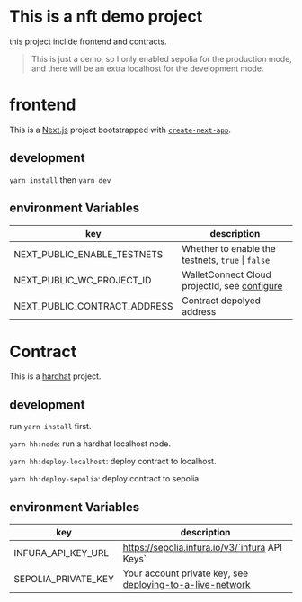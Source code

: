 # This is a nft demo project

this project inclide frontend and contracts.
> This is just a demo, so I only enabled sepolia for the production mode, and there will be an extra localhost for the development mode.

# frontend

This is a [Next.js](https://nextjs.org/) project bootstrapped with [`create-next-app`](https://github.com/vercel/next.js/tree/canary/packages/create-next-app).

## development

`yarn install` then `yarn dev`

## environment Variables

|key|description|
|---|-----------|
|NEXT_PUBLIC_ENABLE_TESTNETS| Whether to enable the testnets, `true` \| `false` |
|NEXT_PUBLIC_WC_PROJECT_ID| WalletConnect Cloud projectId, see [configure](https://www.rainbowkit.com/docs/installation#configure)|
|NEXT_PUBLIC_CONTRACT_ADDRESS| Contract depolyed address |

# Contract

This is a [hardhat](https://hardhat.org/) project.

## development

run `yarn install` first.

`yarn hh:node`: run a hardhat localhost node.

`yarn hh:deploy-localhost`: deploy contract to localhost.

`yarn hh:deploy-sepolia`: deploy contract to sepolia.

## environment Variables

|key|description|
|---|-----------|
|INFURA_API_KEY_URL| https://sepolia.infura.io/v3/`infura API Keys` |
|SEPOLIA_PRIVATE_KEY| Your account private key, see [deploying-to-a-live-network](https://hardhat.org/tutorial/deploying-to-a-live-network) |
